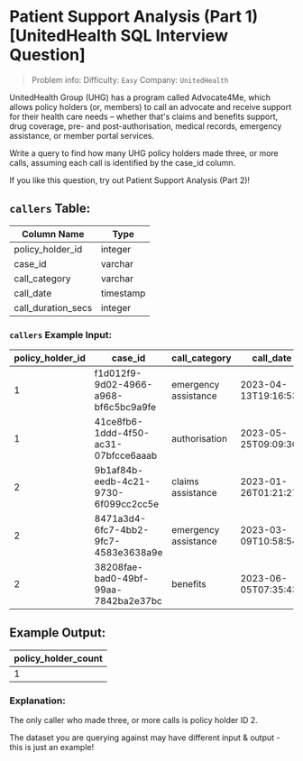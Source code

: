 # Patient Support Analysis (Part 1) [UnitedHealth SQL Interview Question]

> Problem info:
> Difficulty: `Easy`
> Company: `UnitedHealth`

UnitedHealth Group (UHG) has a program called Advocate4Me, which allows policy holders (or, members) to call an advocate and receive support for their health care needs – whether that's claims and benefits support, drug coverage, pre- and post-authorisation, medical records, emergency assistance, or member portal services.

Write a query to find how many UHG policy holders made three, or more calls, assuming each call is identified by the case_id column.

If you like this question, try out Patient Support Analysis (Part 2)!

## `callers` Table:

| Column Name | Type |
| --- | --- |
| policy_holder_id | integer |
| case_id | varchar |
| call_category | varchar |
| call_date | timestamp |
| call_duration_secs | integer |

### `callers` Example Input:

| policy_holder_id | case_id | call_category | call_date | call_duration_secs |
| --- | --- | --- | --- | --- |
| 1 | f1d012f9-9d02-4966-a968-bf6c5bc9a9fe | emergency assistance | 2023-04-13T19:16:53Z | 144 |
| 1 | 41ce8fb6-1ddd-4f50-ac31-07bfcce6aaab | authorisation | 2023-05-25T09:09:30Z | 815 |
| 2 | 9b1af84b-eedb-4c21-9730-6f099cc2cc5e | claims assistance | 2023-01-26T01:21:27Z | 992 |
| 2 | 8471a3d4-6fc7-4bb2-9fc7-4583e3638a9e | emergency assistance | 2023-03-09T10:58:54Z | 128 |
| 2 | 38208fae-bad0-49bf-99aa-7842ba2e37bc | benefits | 2023-06-05T07:35:43Z | 619 |

## Example Output:

| policy_holder_count |
| --- |
| 1 |

### Explanation:

The only caller who made three, or more calls is policy holder ID 2.

The dataset you are querying against may have different input & output - this is just an example!